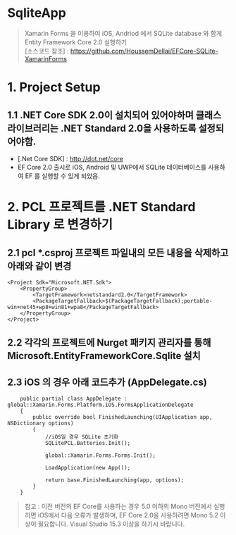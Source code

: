 # SqliteApp
>Xamarin Forms 을 이용하여 iOS, Andriod 에서 SQLite database 와 함게 Entity Framework Core 2.0 실행하기<br/>
>[소스코드 참조] : https://github.com/HoussemDellai/EFCore-SQLite-XamarinForms <br/>


# 1. Project Setup
## 1.1 .NET Core SDK 2.0이 설치되어 있어야하며 클래스 라이브러리는 .NET Standard 2.0을 사용하도록 설정되어야함.
- [.Net Core SDK] : http://dot.net/core
- EF Core 2.0 출시로 iOS, Android 및 UWP에서 SQLite 데이터베이스를 사용하여 EF 를 실행할 수 있게 되었음.

# 2. PCL 프로젝트를 .NET Standard Library 로 변경하기 
## 2.1 pcl  *.csproj 프로젝트 파일내의 모든 내용을 삭제하고 아래와 같이 변경
```
<Project Sdk="Microsoft.NET.Sdk">
    <PropertyGroup>
        <TargetFramework>netstandard2.0</TargetFramework>
        <PackageTargetFallback>$(PackageTargetFallback);portable-win+net45+wp8+win81+wpa8</PackageTargetFallback>
    </PropertyGroup>
</Project>
```
## 2.2 각각의 프로젝트에 Nurget 패키지 관리자를 통해 Microsoft.EntityFrameworkCore.Sqlite 설치
## 2.3 iOS 의 경우 아래 코드추가 (AppDelegate.cs)
```
    public partial class AppDelegate : global::Xamarin.Forms.Platform.iOS.FormsApplicationDelegate
    {
        public override bool FinishedLaunching(UIApplication app, NSDictionary options)
        {
            //iOS일 경우 SQLite 초기화
            SQLitePCL.Batteries.Init();

            global::Xamarin.Forms.Forms.Init();

            LoadApplication(new App());

            return base.FinishedLaunching(app, options);
        }
    }
```

>참고 : 이전 버전의 EF Core를 사용하는 경우 5.0 이하의 Mono 버전에서 실행하면 iOS에서 다음 오류가 발생하며, EF Core 2.0을 사용하려면 Mono 5.2 이상이 필요합니다. Visual Studio 15.3 이상을 하기시 바랍니다.
